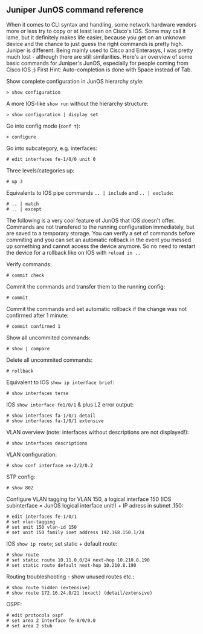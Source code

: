 ## Juniper JunOS command reference

When it comes to CLI syntax and handling, some network hardware vendors more or less try to copy or at least lean on Cisco's IOS. Some may call it lame, but it definitely makes life easier, because you get on an unknown device and the chance to just guess the right commands is pretty high. Juniper is different. Being mainly used to Cisco and Enterasys, I was pretty much lost - although there are still similarities. Here's an overview of some basic commands for Juniper's JunOS, especially for people coming from Cisco IOS ;) 
First Hint: Auto-completion is done with Space instead of Tab.

Show complete configuration in JunOS hierarchy style:

    > show configuration

A more IOS-like `show run` without the hierarchy structure:

    > show configuration | display set

Go into config mode (`conf t`):<!--more-->

    > configure

Go into subcategory, e.g. interfaces:

    # edit interfaces fe-1/0/0 unit 0

Three levels/categories up:

    # up 3

Equivalents to IOS pipe commands `.. | include` and `.. | exclude`:

    # .. | match
    # .. | except

The following is a very cool feature of JunOS that IOS doesn't offer. Commands are not transfered to the running configuration immediately, but are saved to a temporary storage. You can verify a set of commands before commiting and you can set an automatic rollback in the event you messed up something and cannot access the device anymore. So no need to restart the device for a rollback like on IOS with `reload in ..`

Verify commands:

    # commit check

Commit the commands and transfer them to the running config:

    # commit

Commit the commands and set automatic rollback if the change was not confirmed after 1 minute:

    # commit confirmed 1

Show all uncommited commands:

    # show | compare

Delete all uncommited commands:

    # rollback

Equivalent to IOS `show ip interface brief`:

    # show interfaces terse

IOS `show interface fe1/0/1` & plus L2 error output:

    # show interfaces fa-1/0/1 detail
    # show interfaces fa-1/0/1 extensive

VLAN overview (note: interfaces without descriptions are not displayed!):

    # show interfaces descriptions

VLAN configuration:

    # show conf interface xe-2/2/0.2

STP config:

    # show 802

Configure VLAN tagging for VLAN 150, a logical interface 150 (IOS
subinterface = JunOS logical interface unit!) + IP adress in subnet
.150:

    # edit interfaces fe-1/0/1
    # set vlan-tagging
    # set unit 150 vlan-id 150
    # set unit 150 family inet address 192.168.150.1/24

IOS `show ip route`; set static + default route:

    # show route
    # set static route 10.11.0.0/24 next-hop 10.210.8.190
    # set static route default next-hop 10.210.8.190

Routing troubleshooting - show unused routes etc.:

    # show route hidden (extensive)
    # show route 172.16.24.0/21 (exact) (detail/extensive)

OSPF:

    # edit protocols ospf
    # set area 2 interface fe-0/0/0.0
    # set area 2 stub
